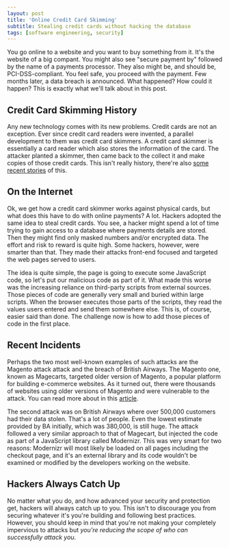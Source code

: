 ```yaml
---
layout: post
title: 'Online Credit Card Skimming'
subtitle: Stealing credit cards without hacking the database
tags: [software engineering, security]
---
```


You go online to a website and you want to buy something from it. It's the website
of a big compant. You might also see "secure payment by" followed by the name of
a payments processor. They also might be, and should be, PCI-DSS-compliant. You
feel safe, you proceed with the payment. Few months later, a data breach is
announced. What happened? How could it happen? This is exactly what we'll talk
about in this post.

## Credit Card Skimming History
Any new technology comes with its new problems. Credit cards are not an exception.
Ever since credit card readers were invented, a parallel development to them was
credit card skimmers. A credit card skimmer is essentially a card reader which
also stores the information of the card. The attacker planted a skimmer, then
came back to the collect it and make copies of those credit cards. This isn't
really history, there're also [some recent stories](https://www.msn.com/en-us/news/crime/2-arrested-for-placing-credit-card-skimmers-at-a-boca-raton-gas-station/ar-BB16CoEt) of this.

## On the Internet
Ok, we get how a credit card skimmer works against physical cards, but what does
this have to do with online payments? A lot. Hackers adopted the same idea to
steal credit cards. You see, a hacker might spend a lot of time trying to gain
access to a database where payments details are stored. Then they might find only
masked numbers and/or encrypted data. The effort and risk to reward is quite
high. Some hackers, however, were smarter than that. They made their attacks
front-end focused and targeted the web pages served to users.

The idea is quite simple, the page is going to execute some JavaScript code, so
let's put our malicious code as part of it. What made this worse was the increasing
reliance on third-party scripts from external sources. Those pieces of code are
generally very small and buried within large scripts. When the browser executes
those parts of the scripts, they read the values users entered and send them
somewhere else. This is, of course, easier said than done. The challenge now is
how to add those pieces of code in the first place.

## Recent Incidents
Perhaps the two most well-known examples of such attacks are the Magento attack
attack and the breach of British Airways. The Magento one, known as Magecarts,
targeted older version of Magento, a popular platform for building e-commerce
websites. As it turned out, there were thousands of websites using older versions
of Magento and were vulnerable to the attack. You can read more about in this
[article](https://www.darkreading.com/attacks-breaches/magecart-plants-card-skimmers-via-old-magento-plugin-flaw-/d/d-id/1337861).

The second attack was on British Airways where over 500,000 customers had their
data stolen. That's a lot of people. Even the lowest estimate provided by BA
initially, which was 380,000, is still huge. The attack followed a very similar
approach to that of Magecart, but injected the code as part of a JavaScript
library called Modernizr. This was very smart for two reasons: Modernizr will most
likely be loaded on all pages including the checkout page, and it's an external
library and its code wouldn't be examined or modified by the developers working
on the website.

## Hackers Always Catch Up
No matter what you do, and how advanced your security and protection get, hackers
will always catch up to you. This isn't to discourage you from securing whatever
it's you're building and following best practices. However, you should keep in
mind that you're not making your completely impervious to attacks but _you're
reducing the scope of who can successfully attack you_.
